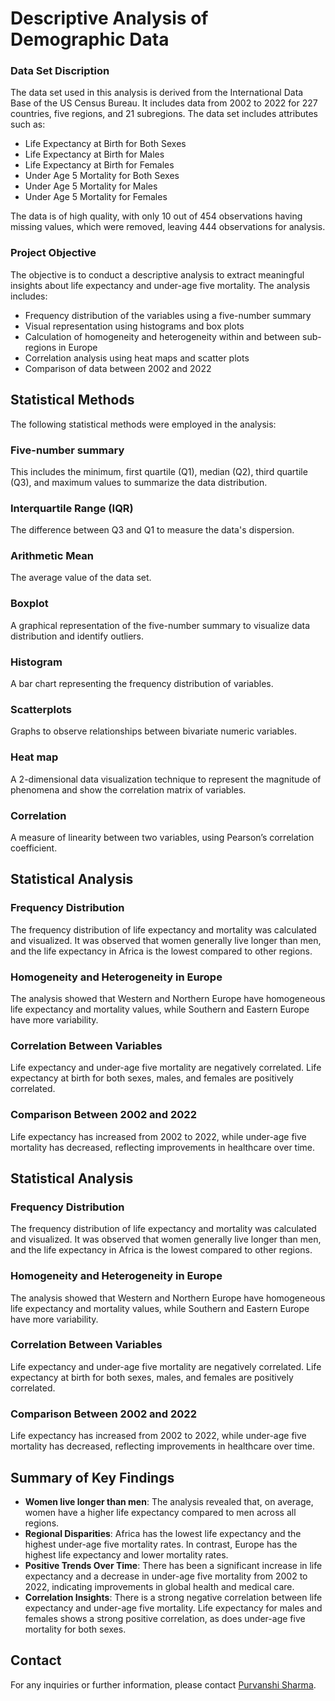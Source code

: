 # Descriptive Analysis of Demographic Data


### Data Set Discription
The data set used in this analysis is derived from the International Data Base of the US Census Bureau. It includes data from 2002 to 2022 for 227 countries, five regions, and 21 subregions. The data set includes attributes such as:
- Life Expectancy at Birth for Both Sexes
- Life Expectancy at Birth for Males
- Life Expectancy at Birth for Females
- Under Age 5 Mortality for Both Sexes
- Under Age 5 Mortality for Males
- Under Age 5 Mortality for Females

The data is of high quality, with only 10 out of 454 observations having missing values, which were removed, leaving 444 observations for analysis.

### Project Objective
The objective is to conduct a descriptive analysis to extract meaningful insights about life expectancy and under-age five mortality. The analysis includes:
- Frequency distribution of the variables using a five-number summary
- Visual representation using histograms and box plots
- Calculation of homogeneity and heterogeneity within and between sub-regions in Europe
- Correlation analysis using heat maps and scatter plots
- Comparison of data between 2002 and 2022

## Statistical Methods 
The following statistical methods were employed in the analysis:

### Five-number summary
This includes the minimum, first quartile (Q1), median (Q2), third quartile (Q3), and maximum values to summarize the data distribution.

### Interquartile Range (IQR)
The difference between Q3 and Q1 to measure the data's dispersion.

### Arithmetic Mean
The average value of the data set.

### Boxplot
A graphical representation of the five-number summary to visualize data distribution and identify outliers.

### Histogram
A bar chart representing the frequency distribution of variables.

### Scatterplots
Graphs to observe relationships between bivariate numeric variables.

### Heat map
A 2-dimensional data visualization technique to represent the magnitude of phenomena and show the correlation matrix of variables.

### Correlation
A measure of linearity between two variables, using Pearson’s correlation coefficient.

## Statistical Analysis

### Frequency Distribution
The frequency distribution of life expectancy and mortality was calculated and visualized. It was observed that women generally live longer than men, and the life expectancy in Africa is the lowest compared to other regions.

### Homogeneity and Heterogeneity in Europe
The analysis showed that Western and Northern Europe have homogeneous life expectancy and mortality values, while Southern and Eastern Europe have more variability.

### Correlation Between Variables
Life expectancy and under-age five mortality are negatively correlated. Life expectancy at birth for both sexes, males, and females are positively correlated. 

### Comparison Between 2002 and 2022
Life expectancy has increased from 2002 to 2022, while under-age five mortality has decreased, reflecting improvements in healthcare over time.

## Statistical Analysis

### Frequency Distribution
The frequency distribution of life expectancy and mortality was calculated and visualized. It was observed that women generally live longer than men, and the life expectancy in Africa is the lowest compared to other regions.

### Homogeneity and Heterogeneity in Europe
The analysis showed that Western and Northern Europe have homogeneous life expectancy and mortality values, while Southern and Eastern Europe have more variability.

### Correlation Between Variables
Life expectancy and under-age five mortality are negatively correlated. Life expectancy at birth for both sexes, males, and females are positively correlated. 

### Comparison Between 2002 and 2022
Life expectancy has increased from 2002 to 2022, while under-age five mortality has decreased, reflecting improvements in healthcare over time.

## Summary of Key Findings
- **Women live longer than men**: The analysis revealed that, on average, women have a higher life expectancy compared to men across all regions.
- **Regional Disparities**: Africa has the lowest life expectancy and the highest under-age five mortality rates. In contrast, Europe has the highest life expectancy and lower mortality rates.
- **Positive Trends Over Time**: There has been a significant increase in life expectancy and a decrease in under-age five mortality from 2002 to 2022, indicating improvements in global health and medical care.
- **Correlation Insights**: There is a strong negative correlation between life expectancy and under-age five mortality. Life expectancy for males and females shows a strong positive correlation, as does under-age five mortality for both sexes.


## Contact
For any inquiries or further information, please contact [Purvanshi Sharma](sharmapurvanshi1998@gmail.com).

